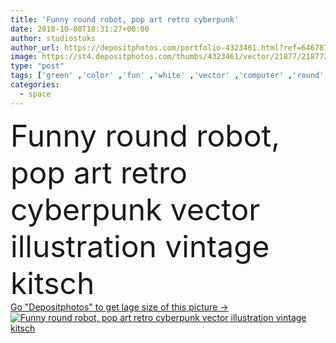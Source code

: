 ```yaml
---
title: 'Funny round robot, pop art retro cyberpunk'
date: 2018-10-08T18:31:27+00:00
author: studiostoks
author_url: https://depositphotos.com/portfolio-4323461.html?ref=64678756
image: https://st4.depositphotos.com/thumbs/4323461/vector/21877/218772026/api_thumb_450.jpg?forcejpeg=true
type: "post"
tags: ['green' ,'color' ,'fun' ,'white' ,'vector' ,'computer' ,'round' ,'background' ,'circle' ,'illustration' ,'design' ,'small' ,'space' ,'isolated' ,'happy' ,'metal' ,'cute' ,'steel' ,'black' ,'tech' ,'technology' ,'retro' ,'vintage' ,'cartoon' ,'funny' ,'toy' ,'machine' ,'modern' ,'character' ,'concept' ,'futuristic' ,'eye' ,'electronic' ,'arm' ,'camera' ,'science' ,'future' ,'friendly' ,'robot' ,'cyborg' ,'mechanical' ,'creature' ,'android' ,'robotic' ,'fiction' ,'alien' ,'cyber' ,'bot' ,'automation' ,'Artificial Intelligence' ]
categories: 
  - space
---
```

<div aling="center">
            <font size="60"> Funny round robot, pop art retro cyberpunk vector illustration vintage kitsch</font>   
</div>
<div>
    <a href='https://st4.depositphotos.com/thumbs/4323461/vector/21877/218772026/api_thumb_450.jpg?forcejpeg=true?ref=64678756' target=_blank > Go "Depositphotos" to get lage size of this picture ->
        <img href='https://st4.depositphotos.com/thumbs/4323461/vector/21877/218772026/api_thumb_450.jpg?forcejpeg=true?ref=64678756' src='https://st4.depositphotos.com/4323461/21877/v/950/depositphotos_218772026-stock-illustration-funny-round-robot-pop-art.jpg?forcejpeg=true' alt='Funny round robot, pop art retro cyberpunk vector illustration vintage kitsch' >
    </a>
</div>
